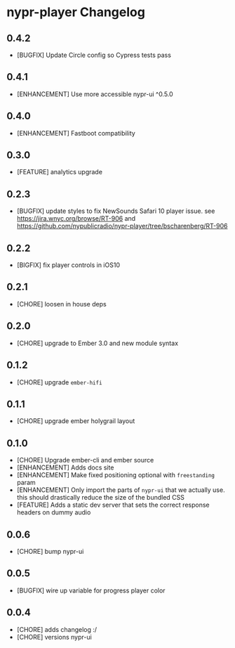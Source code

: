 # nypr-player Changelog

## 0.4.2
- [BUGFIX] Update Circle config so Cypress tests pass

## 0.4.1
- [ENHANCEMENT] Use more accessible nypr-ui ^0.5.0

## 0.4.0
- [ENHANCEMENT] Fastboot compatibility

## 0.3.0
- [FEATURE] analytics upgrade

## 0.2.3
- [BUGFIX] update styles to fix NewSounds Safari 10 player issue. see https://jira.wnyc.org/browse/RT-906 and https://github.com/nypublicradio/nypr-player/tree/bscharenberg/RT-906

## 0.2.2
- [BIGFIX] fix player controls in iOS10

## 0.2.1
- [CHORE] loosen in house deps

## 0.2.0
- [CHORE] upgrade to Ember 3.0 and new module syntax

## 0.1.2
- [CHORE] upgrade `ember-hifi`

## 0.1.1
- [CHORE] upgrade ember holygrail layout

## 0.1.0
- [CHORE] Upgrade ember-cli and ember source
- [ENHANCEMENT] Adds docs site
- [ENHANCEMENT] Make fixed positioning optional with `freestanding` param
- [ENHANCEMENT] Only import the parts of `nypr-ui` that we actually use. this should drastically reduce the size of the bundled CSS
- [FEATURE] Adds a static dev server that sets the correct response headers on dummy audio

## 0.0.6
- [CHORE] bump nypr-ui

## 0.0.5
- [BUGFIX] wire up variable for progress player color

## 0.0.4

- [CHORE] adds changelog :/
- [CHORE] versions nypr-ui
